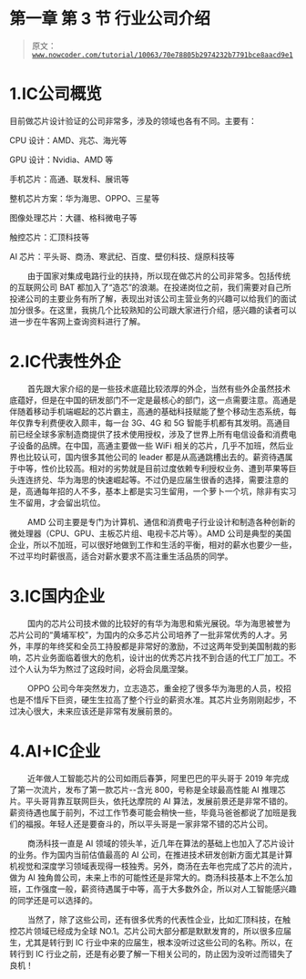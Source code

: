 # 第一章 第 3 节 行业公司介绍

> 原文：[`www.nowcoder.com/tutorial/10063/70e78805b2974232b7791bce8aacd9e1`](https://www.nowcoder.com/tutorial/10063/70e78805b2974232b7791bce8aacd9e1)

# **1.I****C****公司概览**

目前做芯片设计验证的公司非常多，涉及的领域也各有不同。主要有：

CPU 设计：AMD、兆芯、海光等

GPU 设计：Nvidia、AMD 等

手机芯片：高通、联发科、展讯等

整机芯片方案：华为海思、OPPO、三星等

图像处理芯片：大疆、格科微电子等

触控芯片：汇顶科技等

AI 芯片：平头哥、商汤、寒武纪、百度、壁仞科技、燧原科技等

        由于国家对集成电路行业的扶持，所以现在做芯片的公司非常多。包括传统的互联网公司 BAT 都加入了“造芯”的浪潮。在投递岗位之前，我们需要对自己所投递公司的主要业务有所了解，表现出对该公司主营业务的兴趣可以给我们的面试加分很多。在这里，我挑几个比较熟知的公司跟大家进行介绍，感兴趣的读者可以进一步在牛客网上查询资料进行了解。

# **2.I****C****代表性外企**

        首先跟大家介绍的是一些技术底蕴比较浓厚的外企，当然有些外企虽然技术底蕴好，但是在中国的研发部门不一定是最核心的部门，这一点需要注意。高通是伴随着移动手机端崛起的芯片霸主，高通的基础科技赋能了整个移动生态系统，每年仅靠专利费便收入颇丰，每一台 3G、4G 和 5G 智能手机都有其发明。高通目前已经全球多家制造商提供了技术使用授权，涉及了世界上所有电信设备和消费电子设备的品牌。在中国，高通主要做一些 WiFi 相关的芯片，几乎不加班，然后业界也比较认可，国内很多其他公司的 leader 都是从高通跳槽出去的。薪资待遇属于中等，性价比较高。相对的劣势就是目前过度依赖专利授权业务、遭到苹果等巨头连连挤兑、华为海思的快速崛起等。不过仍是应届生很香的选择，需要注意的是，高通每年招的人不多，基本上都是实习生留用，一个萝卜一个坑，除非有实习生不留用，才会留出坑位。

        AMD 公司主要是专门为计算机、通信和消费电子行业设计和制造各种创新的微处理器（CPU、GPU、主板芯片组、电视卡芯片等）。AMD 公司是典型的美国企业，所以不加班，可以很好地做到工作和生活的平衡，相对的薪水也要少一些，不过平均时薪很高，适合对薪水要求不高注重生活品质的同学。

# **3.I****C****国内企业**

        国内的芯片公司技术做的比较好的有华为海思和紫光展锐。华为海思被誉为芯片公司的“黄埔军校”，为国内的众多芯片公司培养了一批非常优秀的人才。另外，丰厚的年终奖和全员工持股都是非常好的激励，不过这两年受到美国制裁的影响，芯片业务面临着很大的危机，设计出的优秀芯片找不到合适的代工厂加工。不过个人认为华为熬过了这段时间，必将会凤凰涅槃。

        OPPO 公司今年突然发力，立志造芯，重金挖了很多华为海思的人员，校招也是不惜斥下巨资，硬生生拉高了整个行业的薪资水准。其芯片业务刚刚起步，不过决心很大，未来应该还是非常有发展前景的。

# **4.A****I****+****IC****企业**

        近年做人工智能芯片的公司如雨后春笋，阿里巴巴的平头哥于 2019 年完成了第一次流片，发布了第一款芯片--含光 800，号称是全球最高性能 AI 推理芯片。平头哥背靠互联网巨头，依托达摩院的 AI 算法，发展前景还是非常不错的。薪资待遇也属于前列，不过工作节奏可能会稍快一些，毕竟马爸爸都说了加班是我们的福报。年轻人还是要奋斗的，所以平头哥是一家非常不错的芯片公司。

        商汤科技一直是 AI 领域的领头羊，近几年在算法的基础上也加入了芯片设计的业务。作为国内当前估值最高的 AI 公司，在推进技术研发创新方面尤其是计算机视觉和深度学习领域表现得一枝独秀。另外，商汤在去年也完成了芯片的流片，做为 AI 独角兽公司，未来上市的可能性还是非常大的。商汤科技基本上不怎么加班，工作强度一般，薪资待遇属于中等，高于大多数外企，所以对人工智能感兴趣的同学还是可以选择的。

        当然了，除了这些公司，还有很多优秀的代表性企业，比如汇顶科技，在触控芯片领域已经成为全球 NO.1。芯片公司大部分都是默默发育的，所以很多应届生，尤其是转行到 IC 行业中来的应届生，根本没听过这些公司的名称。所以，在转行到 IC 行业之前，还是有必要了解一下相关公司的，防止因为没听过而错失了良机！